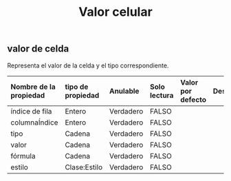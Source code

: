﻿---
title: Valor celular
second_title: Aspose.Cells Cloud Documen
type: docs
url: /es/specification/model/cellvalue/
description: "Aspose.Cells Especificación del modelo de nube: CellValue. Maneje sin esfuerzo Excel y otros documentos de hoja de cálculo con funciones como abrir, generar, editar, dividir, fusionar, comparar y convertir."
kwords: Excel, Office, hoja de cálculo, nube REST API, CellValue
weight: 50
---
## **valor de celda**

 Representa el valor de la celda y el tipo correspondiente.

| Nombre de la propiedad| tipo de propiedad| Anulable| Solo lectura| Valor por defecto| Descripción|
|:- |:- |:- |:- |:- |:- |
| índice de fila| Entero| Verdadero| FALSO|||
| columnaÍndice| Entero| Verdadero| FALSO|||
| tipo| Cadena| Verdadero| FALSO|||
| valor| Cadena| Verdadero| FALSO|||
| fórmula| Cadena| Verdadero| FALSO|||
| estilo| Clase:Estilo| Verdadero| FALSO|||

